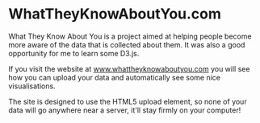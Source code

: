 # WhatTheyKnowAboutYou.com

What They Know About You is a project aimed at helping people become more aware of the data that is collected about them. It was also a good opportunity for me to learn some D3.js.

If you visit the website at www.whattheyknowaboutyou.com you will see how you can upload your data and automatically see some nice visualisations. 

The site is designed to use the HTML5 upload element, so none of your data will go anywhere near a server, it'll stay firmly on your computer! 
